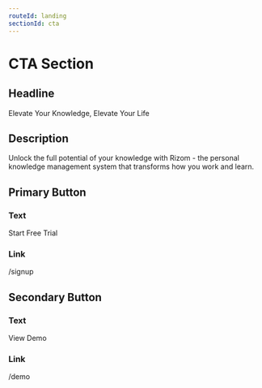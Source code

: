 ```yaml
---
routeId: landing
sectionId: cta
---
```

# CTA Section

## Headline

Elevate Your Knowledge, Elevate Your Life

## Description

Unlock the full potential of your knowledge with Rizom - the personal knowledge management system that transforms how you work and learn.

## Primary Button

### Text

Start Free Trial

### Link

/signup

## Secondary Button

### Text

View Demo

### Link

/demo
